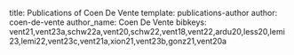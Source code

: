 title: Publications of Coen De Vente
template: publications-author
author: coen-de-vente
author_name: Coen De Vente
bibkeys: vent21,vent23a,schw22a,vent20,schw22,vent18,vent22,ardu20,less20,lemi23,lemi22,vent23c,vent21a,xion21,vent23b,gonz21,vent20a